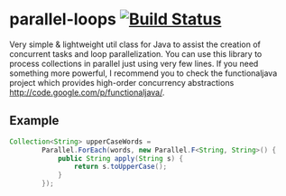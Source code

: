 parallel-loops [![Build Status](https://travis-ci.org/pablormier/parallel-loops.png)](https://travis-ci.org/pablormier/parallel-loops)
==============

Very simple & lightweight util class for Java to assist the creation of concurrent tasks and loop parallelization. You can use this library to process collections in parallel just using very few lines. If you need something more powerful, I recommend you to check the functionaljava project which provides high-order concurrency abstractions http://code.google.com/p/functionaljava/.

## Example

```java
Collection<String> upperCaseWords = 
        Parallel.ForEach(words, new Parallel.F<String, String>() {
            public String apply(String s) {
                return s.toUpperCase();
            }
        });
```
